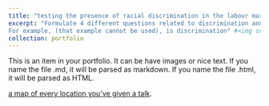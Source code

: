 ```yaml
---
title: "testing the presence of racial discrimination in the labour market"
excerpt: "Formulate 4 different questions related to discrimination and build one model for each question.
For example, (that example cannot be used), is discrimination" #<img src='/images/500x300.png'>"
collection: portfolio
---
```


This is an item in your portfolio. It can be have images or nice text. If you name the file .md, it will be parsed as markdown. If you name the file .html, it will be parsed as HTML. 


[a map of every location you've given a talk](non-menu-page.md).
